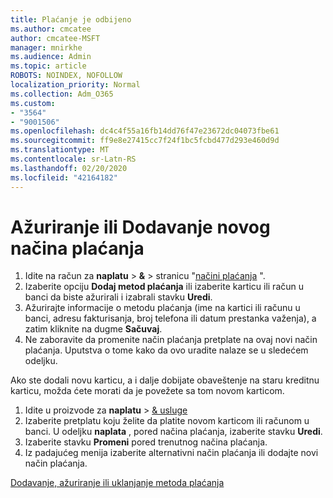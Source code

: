 ```yaml
---
title: Plaćanje je odbijeno
ms.author: cmcatee
author: cmcatee-MSFT
manager: mnirkhe
ms.audience: Admin
ms.topic: article
ROBOTS: NOINDEX, NOFOLLOW
localization_priority: Normal
ms.collection: Adm_O365
ms.custom:
- "3564"
- "9001506"
ms.openlocfilehash: dc4c4f55a16fb14dd76f47e23672dc04073fbe61
ms.sourcegitcommit: ff9e8e27415cc7f24f1bc5fcbd477d293e460d9d
ms.translationtype: MT
ms.contentlocale: sr-Latn-RS
ms.lasthandoff: 02/20/2020
ms.locfileid: "42164182"
---
```

# <a name="update-or-add-a-new-payment-method"></a>Ažuriranje ili Dodavanje novog načina plaćanja

1. Idite na račun za **naplatu** > **&** > stranicu "<a href="https://go.microsoft.com/fwlink/p/?linkid=2018806" target="_blank">načini plaćanja</a> ".
2. Izaberite opciju **Dodaj metod plaćanja** ili izaberite karticu ili račun u banci da biste ažurirali i izabrali stavku **Uredi**.
3. Ažurirajte informacije o metodu plaćanja (ime na kartici ili računu u banci, adresu fakturisanja, broj telefona ili datum prestanka važenja), a zatim kliknite na dugme **Sačuvaj**.
4. Ne zaboravite da promenite način plaćanja pretplate na ovaj novi način plaćanja. Uputstva o tome kako da ovo uradite nalaze se u sledećem odeljku.

Ako ste dodali novu karticu, a i dalje dobijate obaveštenje na staru kreditnu karticu, možda ćete morati da je povežete sa tom novom karticom.

1. Idite u proizvode za **naplatu** > <a href="https://go.microsoft.com/fwlink/p/?linkid=842054" target="_blank">& usluge</a>
2. Izaberite pretplatu koju želite da platite novom karticom ili računom u banci. U odeljku **naplata** , pored načina plaćanja, izaberite stavku **Uredi**.
3. Izaberite stavku **Promeni** pored trenutnog načina plaćanja.
4. Iz padajućeg menija izaberite alternativni način plaćanja ili dodajte novi način plaćanja.

[Dodavanje, ažuriranje ili uklanjanje metoda plaćanja](https://go.microsoft.com/fwlink/?linkid=2118133)